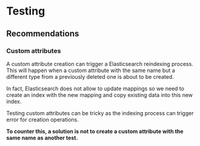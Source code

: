 # Testing

## Recommendations

### Custom attributes

A custom attribute creation can trigger a Elasticsearch reindexing process. This will happen when a custom attribute with the same name but a different type from a previously deleted one is about to be created.

In fact, Elasticsearch does not allow to update mappings so we need to create an index with the new mapping and copy existing data into this new index.

Testing custom attributes can be tricky as the indexing process can trigger error for creation operations.

**To counter this, a solution is not to create a custom attribute with the same name as another test.**
